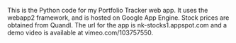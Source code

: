 This is the Python code for my Portfolio Tracker web app. It uses the webapp2
framework, and is hosted on Google App Engine. Stock prices are obtained from Quandl.
The url for the app is nk-stocks1.appspot.com and a demo video is available at vimeo.com/103757550.
